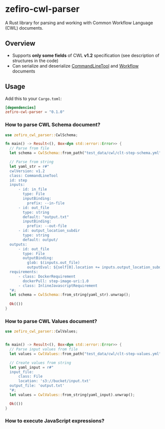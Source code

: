 # zefiro-cwl-parser

A Rust library for parsing and working with Common Workflow Language (CWL) documents.

## Overview

* Supports **only some fields** of CWL **v1.2** specification (see description of structures in the code)
* Can serialize and deserialize [CommandLineTool](https://www.commonwl.org/v1.2/CommandLineTool.html) and [Workflow](https://www.commonwl.org/v1.2/Workflow.html) documents

## Usage

Add this to your `Cargo.toml`:

```toml
[dependencies]
zefiro-cwl-parser = "0.1.0"
```


### How to parse CWL Schema document?

```rust
use zefiro_cwl_parser::CwlSchema;

fn main() -> Result<(), Box<dyn std::error::Error>> {
  // Parse from file
  let schema = CwlSchema::from_path("test_data/cwl/clt-step-schema.yml").unwrap();

  // Parse from string
  let yaml_str = r#"
  cwlVersion: v1.2
  class: CommandLineTool
  id: step
  inputs:
      - id: in_file
        type: File
        inputBinding:
          prefix: --in-file
      - id: out_file
        type: string
        default: "output.txt"
        inputBinding:
          prefix: --out-file
      - id: output_location_subdir
        type: string
        default: output/
  outputs:
      - id: out_file
        type: File
        outputBinding:
          glob: $(inputs.out_file)
          outputEval: ${self[0].location += inputs.output_location_subdir; return self[0]}
  requirements:
      - class: DockerRequirement
        dockerPull: step-image-uri:1.0
      - class: InlineJavascriptRequirement
  "#;
  let schema = CwlSchema::from_string(yaml_str).unwrap();
  
  Ok(())
}
```


### How to parse CWL Values document?

```rust
use zefiro_cwl_parser::CwlValues;


fn main() -> Result<(), Box<dyn std::error::Error>> {
  // Parse input values from file
  let values = CwlValues::from_path("test_data/cwl/clt-step-values.yml").unwrap();

  // Create values from string
  let yaml_input = r#"
  input_file:
      class: File
      location: 's3://bucket/input.txt'
  output_file: 'output.txt'
  "#;
  let values = CwlValues::from_string(yaml_input).unwrap();

  Ok(())
}
```

### How to execute JavaScript expressions?
